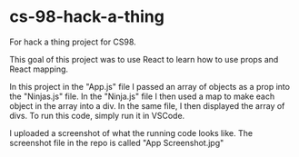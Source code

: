 # cs-98-hack-a-thing
For hack a thing project for CS98. 

This goal of this project was to use React to learn how to use props and React mapping.

In this project in the "App.js" file I passed an array of objects as a prop into the "Ninjas.js" file. In the "Ninja.js" file I then used a map to make each object in the array into a div. In the same file, I then displayed the array of divs. To run this code, simply run it in VSCode. 

I uploaded a screenshot of what the running code looks like. The screenshot file in the repo is called "App Screenshot.jpg"
